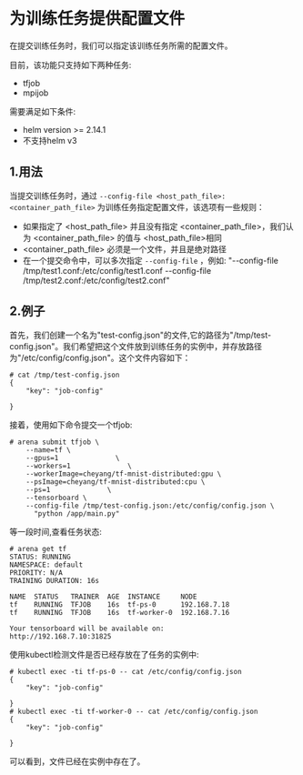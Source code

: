 #  为训练任务提供配置文件

在提交训练任务时，我们可以指定该训练任务所需的配置文件。

目前，该功能只支持如下两种任务:

* tfjob
* mpijob

需要满足如下条件:

* helm version >= 2.14.1
* 不支持helm v3
  
## 1.用法

当提交训练任务时，通过 `--config-file <host_path_file>:<container_path_file>` 为训练任务指定配置文件，该选项有一些规则：

* 如果指定了 <host_path_file> 并且没有指定 <container_path_file>，我们认为 <container_path_file> 的值与 <host_path_file>相同
* <container_path_file> 必须是一个文件，并且是绝对路径
*  在一个提交命令中，可以多次指定 `--config-file` ，例如: "--config-file /tmp/test1.conf:/etc/config/test1.conf --config-file /tmp/test2.conf:/etc/config/test2.conf"


## 2.例子


首先，我们创建一个名为"test-config.json"的文件,它的路径为"/tmp/test-config.json"。我们希望把这个文件放到训练任务的实例中，并存放路径为"/etc/config/config.json"。这个文件内容如下：
```
# cat /tmp/test-config.json
{
    "key": "job-config"

}
```
接着，使用如下命令提交一个tfjob:
```
# arena submit tfjob \
    --name=tf \
    --gpus=1              \
    --workers=1              \
    --workerImage=cheyang/tf-mnist-distributed:gpu \
    --psImage=cheyang/tf-mnist-distributed:cpu \
    --ps=1              \
    --tensorboard \
    --config-file /tmp/test-config.json:/etc/config/config.json \
      "python /app/main.py"
```
等一段时间,查看任务状态:
```
# arena get tf
STATUS: RUNNING
NAMESPACE: default
PRIORITY: N/A
TRAINING DURATION: 16s

NAME  STATUS   TRAINER  AGE  INSTANCE     NODE
tf    RUNNING  TFJOB    16s  tf-ps-0      192.168.7.18
tf    RUNNING  TFJOB    16s  tf-worker-0  192.168.7.16

Your tensorboard will be available on:
http://192.168.7.10:31825
```
使用kubectl检测文件是否已经存放在了任务的实例中:
```
# kubectl exec -ti tf-ps-0 -- cat /etc/config/config.json
{
    "key": "job-config"

}
# kubectl exec -ti tf-worker-0 -- cat /etc/config/config.json
{
    "key": "job-config"

}

```

可以看到，文件已经在实例中存在了。

